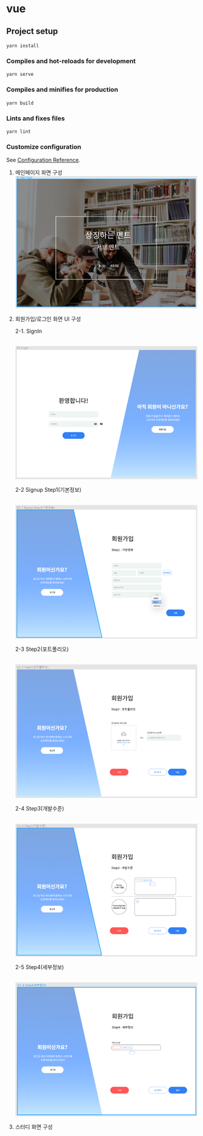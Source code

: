 # vue

## Project setup
```
yarn install
```

### Compiles and hot-reloads for development
```
yarn serve
```

### Compiles and minifies for production
```
yarn build
```

### Lints and fixes files
```
yarn lint
```

### Customize configuration
See [Configuration Reference](https://cli.vuejs.org/config/).

1. 메인페이지 화면 구성
   ![image-20210909173813997](README.assets/image-20210909173813997.png)

2. 회원가입/로그인 화면 UI 구성

   2-1. SignIn

   ​	![image-20210909173849608](README.assets/image-20210909173849608.png)

   2-2 Signup Step1(기본정보)

   ​	![image-20210909174004068](README.assets/image-20210909174004068.png)

   2-3 Step2(포트폴리오)

   ​	![image-20210909174022401](README.assets/image-20210909174022401.png)

   2-4 Step3(개발수준)

   ​	![image-20210909174053917](README.assets/image-20210909174053917.png)

   2-5 Step4(세부정보)

   ​	![image-20210909174116722](README.assets/image-20210909174116722.png)

3. 스터디 화면 구성
